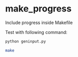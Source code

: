 # make_progress
Include progress inside Makefile


Test with following command: 

```sh
python geninput.py

make
```
